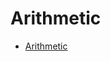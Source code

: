 <!-- Part of the Exeme language project, under the MIT license. See '/LICENSE' for
license information. SPDX-License-Identifier: MIT License. -->

# Arithmetic

- [Arithmetic](#arithmetic)
